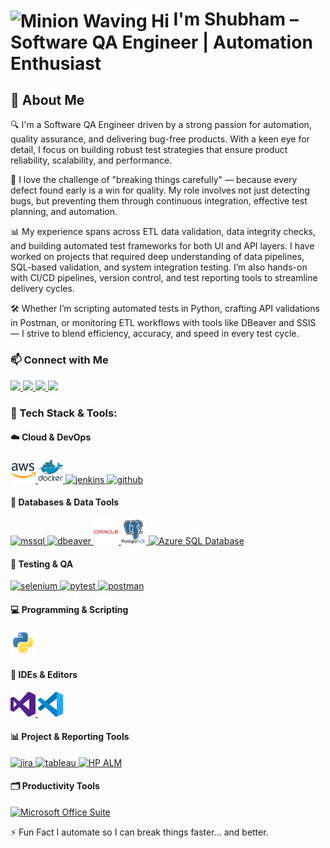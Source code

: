 
<h1 align="left"> <img src="https://i.pinimg.com/originals/00/4b/17/004b173f6e3d6843df10114e087f30a8.gif" alt="Minion Waving Hi" width="50" style="vertical-align: middle;" /> 
I'm Shubham – Software QA Engineer | Automation Enthusiast </h1>



## 💼 About Me

🔍 I'm a Software QA Engineer driven by a strong passion for automation, quality assurance, and delivering bug-free products. With a keen eye for detail, I focus on building robust test strategies that ensure product reliability, scalability, and performance.

🧪 I love the challenge of "breaking things carefully" — because every defect found early is a win for quality. My role involves not just detecting bugs, but preventing them through continuous integration, effective test planning, and automation.

📊 My experience spans across ETL data validation, data integrity checks, and building automated test frameworks for both UI and API layers. I have worked on projects that required deep understanding of data pipelines, SQL-based validation, and system integration testing. I’m also hands-on with CI/CD pipelines, version control, and test reporting tools to streamline delivery cycles.

🛠️ Whether I’m scripting automated tests in Python, crafting API validations in Postman, or monitoring ETL workflows with tools like DBeaver and SSIS — I strive to blend efficiency, accuracy, and speed in every test cycle.

<h3>📫 Connect with Me</h3>
<p align="left">
  <!-- LinkedIn -->
  <a href="https://www.linkedin.com/in/shubham-b-703684283" target="_blank" rel="noreferrer">
    <img src="https://img.shields.io/badge/LinkedIn-0A66C2?style=for-the-badge&logo=linkedin&logoColor=white" />
  </a>

  <!-- Outlook -->
  <a href="mailto:Shubham_bejo@outlook.com" target="_blank" rel="noreferrer">
    <img src="https://img.shields.io/badge/Outlook-0078D4?style=for-the-badge&logo=microsoft-outlook&logoColor=white" />
  </a>

  <!-- GitHub -->
  <a href="https://github.com/Shubhambejo" target="_blank" rel="noreferrer">
    <img src="https://img.shields.io/badge/GitHub-181717?style=for-the-badge&logo=github&logoColor=white" />
  </a>

  <!-- HackerRank -->
  <a href="https://www.hackerrank.com/shubham_bejo" target="_blank" rel="noreferrer">
    <img src="https://img.shields.io/badge/HackerRank-2EC866?style=for-the-badge&logo=hackerrank&logoColor=white" />
  </a>
</p>


<h3 align="left">🧰 Tech Stack & Tools:</h3>

<!-- ☁️ Cloud & DevOps -->
<h4>☁️ Cloud & DevOps</h4>
<p align="left">
  <a href="https://aws.amazon.com" target="_blank" rel="noreferrer">
    <img src="https://raw.githubusercontent.com/devicons/devicon/master/icons/amazonwebservices/amazonwebservices-original-wordmark.svg" alt="aws" width="40" height="40"/>
  </a>
  <a href="https://www.docker.com/" target="_blank" rel="noreferrer">
    <img src="https://raw.githubusercontent.com/devicons/devicon/master/icons/docker/docker-original-wordmark.svg" alt="docker" width="40" height="40"/>
  </a>
  <a href="https://www.jenkins.io" target="_blank" rel="noreferrer">
    <img src="https://www.vectorlogo.zone/logos/jenkins/jenkins-icon.svg" alt="jenkins" width="40" height="40"/>
  </a>
  <a href="https://github.com/" target="_blank" rel="noreferrer">
    <img src="https://cdn.jsdelivr.net/gh/devicons/devicon/icons/github/github-original.svg" alt="github" width="40" height="40"/>
  </a>
</p>

<!-- 💾 Databases & Data Tools -->
<h4>💾 Databases & Data Tools</h4>
<p align="left">
  <a href="https://www.microsoft.com/en-us/sql-server" target="_blank" rel="noreferrer">
    <img src="https://www.svgrepo.com/show/303229/microsoft-sql-server-logo.svg" alt="mssql" width="40" height="40"/>
  </a>
  <a href="https://dbeaver.io/" target="_blank" rel="noreferrer">
    <img src="https://repository-images.githubusercontent.com/44662669/f3f5c080-808b-11ea-9713-2bea65875d95" alt="dbeaver" width="80" height="40"/>
  </a>
  <a href="https://www.oracle.com/" target="_blank" rel="noreferrer">
    <img src="https://raw.githubusercontent.com/devicons/devicon/master/icons/oracle/oracle-original.svg" alt="oracle" width="40" height="40"/>
  </a>
  <a href="https://www.postgresql.org" target="_blank" rel="noreferrer">
    <img src="https://raw.githubusercontent.com/devicons/devicon/master/icons/postgresql/postgresql-original-wordmark.svg" alt="postgresql" width="40" height="40"/>
  </a>
  <a href="https://azure.microsoft.com/en-us/products/azure-sql/" target="_blank" rel="noreferrer">
    <img src="https://devblogs.microsoft.com/azure-sql/wp-content/uploads/sites/56/2020/04/sql-database-3-560.png" alt="Azure SQL Database" width="40" height="40"/>
  </a>
</p>

<!-- 🧪 Testing & QA -->
<h4>🧪 Testing & QA</h4>
<p align="left">
  <a href="https://www.selenium.dev" target="_blank" rel="noreferrer">
    <img src="https://raw.githubusercontent.com/detain/svg-logos/780f25886640cef088af994181646db2f6b1a3f8/svg/selenium-logo.svg" alt="selenium" width="40" height="40"/>
  </a>
  <a href="https://docs.pytest.org/" target="_blank" rel="noreferrer">
    <img src="https://upload.wikimedia.org/wikipedia/commons/thumb/b/ba/Pytest_logo.svg/960px-Pytest_logo.svg.png?20220319015434" alt="pytest" width="40" height="40"/>
  </a>
  <a href="https://www.postman.com/" target="_blank" rel="noreferrer">
    <img src="https://www.vectorlogo.zone/logos/getpostman/getpostman-icon.svg" alt="postman" width="40" height="40"/>
  </a>
</p>

<!-- 💻 Programming & Scripting -->
<h4>💻 Programming & Scripting</h4>
<p align="left">
  <a href="https://www.python.org" target="_blank" rel="noreferrer">
    <img src="https://raw.githubusercontent.com/devicons/devicon/master/icons/python/python-original.svg" alt="python" width="40" height="40"/>
  </a>
</p>

<!-- 🧰 IDEs & Editors -->
<h4>🧰 IDEs & Editors</h4>
<p align="left">
  <a href="https://visualstudio.microsoft.com/" target="_blank" rel="noreferrer">
    <img src="https://raw.githubusercontent.com/devicons/devicon/master/icons/visualstudio/visualstudio-plain.svg" alt="visual studio" width="40" height="40"/>
  </a>
  <a href="https://code.visualstudio.com/" target="_blank" rel="noreferrer">
    <img src="https://raw.githubusercontent.com/devicons/devicon/master/icons/vscode/vscode-original.svg" alt="vscode" width="40" height="40"/>
  </a>
</p>

<!-- 📊 Project & Reporting Tools -->
<h4>📊 Project & Reporting Tools</h4>
<p align="left">
  <a href="https://www.atlassian.com/software/jira" target="_blank" rel="noreferrer">
    <img src="https://cdn.worldvectorlogo.com/logos/jira-1.svg" alt="jira" width="40" height="40"/>
  </a>
  <a href="https://www.tableau.com/" target="_blank" rel="noreferrer">
    <img src="https://cdn.worldvectorlogo.com/logos/tableau-software.svg" alt="tableau" width="40" height="40"/>
  </a>
  <a href="https://www.microfocus.com/en-us/products/alm-quality-center/overview" target="_blank" rel="noreferrer">
    <img src="https://www.clipartmax.com/png/middle/198-1988926_enhance-hp-alm-hp-8000-desktop-computer-htpc-pc-intel-core-2.png" alt="HP ALM" width="40" height="40"/>
  </a>
</p>

<!-- 🗂️ Productivity Tools -->
<h4>🗂️ Productivity Tools</h4>
<p align="left">
  <a href="https://www.microsoft.com/en-in/microsoft-365" target="_blank" rel="noreferrer">
    <img src="https://www.shutterstock.com/image-vector/microsoft-office-365-excel-powerpoint-260nw-2263314739.jpg" alt="Microsoft Office Suite" width="100" height="40"/>
  </a>
</p>


⚡ Fun Fact
I automate so I can break things faster... and better.
